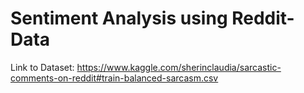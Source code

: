 # Sentiment Analysis using Reddit-Data
Link to Dataset: https://www.kaggle.com/sherinclaudia/sarcastic-comments-on-reddit#train-balanced-sarcasm.csv
